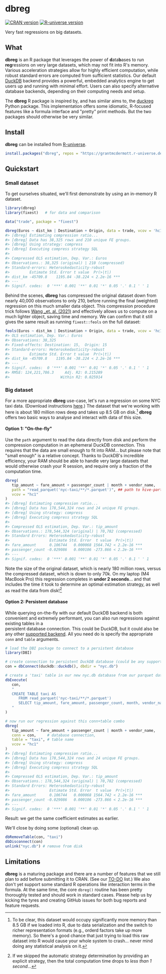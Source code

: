 # dbreg

<!-- badges: start -->

<a href="https://CRAN.R-project.org/package=dbreg"><img src="https://www.r-pkg.org/badges/version/dbreg" class="img-fluid" alt="CRAN version"></a>
<a href="https://grantmcdermott.r-universe.dev"><img src="https://grantmcdermott.r-universe.dev/badges/dbreg" class="img-fluid" alt="R-universe version"></a>
<!-- badges: end -->

Very fast regressions on big datasets.

## What

**dbreg** is an R package that leverages the power of **d**ata**b**ases to run
**reg**ressions on very large datasets, which may not fit into R's memory. 
Various acceleration strategies allow for highly efficient computation, while 
robust standard errors are computed from sufficient statistics. Our default
[DuckDB](https://duckdb.org/) backend provides a powerful, embedded analytics
engine to get users up and running with minimal effort. Users can also specify
alternative database backends, depending on their computing needs and setup.

The **dbreg** R package is inspired by, and has similar aims to, the
[duckreg](https://github.com/py-econometrics/duckreg) Python package.
This implementation offers some idiomatic, R-focused features like a formula
interface and "pretty" print methods. But the two packages should otherwise
be very similar.

## Install

**dbreg** can be installed from
[R-universe](https://grantmcdermott.r-universe.dev/).

```r
install.packages("dbreg", repos = "https://grantmcdermott.r-universe.dev")
```

## Quickstart

### Small dataset

To get ourselves situated, we'll first demonstrate by using an in-memory R
dataset.

```r
library(dbreg)
library(fixest)   # for data and comparison

data("trade", package = "fixest")

dbreg(Euros ~ dist_km | Destination + Origin, data = trade, vcov = 'hc1')
#> [dbreg] Estimating compression ratio...
#> [dbreg] Data has 38,325 rows and 210 unique FE groups.
#> [dbreg] Using strategy: compress
#> [dbreg] Executing compress strategy SQL
#> 
#> Compressed OLS estimation, Dep. Var.: Euros 
#> Observations.: 38,325 (original) | 210 (compressed) 
#> Standard-errors: Heteroskedasticity-robust
#>         Estimate Std. Error t value  Pr(>|t|)    
#> dist_km -45709.8    1195.84 -38.224 < 2.2e-16 ***
#> ---
#> Signif. codes:  0 '***' 0.001 '**' 0.01 '*' 0.05 '.' 0.1 ' ' 1
```

Behind the scenes, **dbreg** has compressed the original dataset down from
nearly 40,000 observations to only 210, before running the final (weighted)
regression on this much smaller data object. This compression procedure trick
follows [Wang _et. al. (2021)](https://doi.org/10.48550/arXiv.2102.11297) and
effectively allows us to compute on a much lighter object, saving time and
memory. We can confirm that it still gives the same result as running 
`fixest::feols` on the full dataset:

```r
feols(Euros ~ dist_km | Destination + Origin, data = trade, vcov = 'hc1')
#> OLS estimation, Dep. Var.: Euros
#> Observations: 38,325
#> Fixed-effects: Destination: 15,  Origin: 15
#> Standard-errors: Heteroskedasticity-robust 
#>         Estimate Std. Error t value  Pr(>|t|)    
#> dist_km -45709.8    1195.84 -38.224 < 2.2e-16 ***
#> ---
#> Signif. codes:  0 '***' 0.001 '**' 0.01 '*' 0.05 '.' 0.1 ' ' 1
#> RMSE: 124,221,786.3     Adj. R2: 0.215289
#>                       Within R2: 0.025914
```

### Big dataset

For a more appropriate **dbreg** use-case, let's run a regression on some NYC
taxi data. (Download instructions
[here](https://grantmcdermott.com/duckdb-polars/requirements.html).)
The dataset that we're working with here is about 180 million rows deep and
takes up 8.5 GB on disk.[^1]
**dbreg** offers two basic ways to analyse and interact with data of this size.

#### Option 1: "On-the-fly"

Use the `path` argument to read the data directly from disk and perform the
compression computation in an ephemeral DuckDB connection. This requires that
the data are small enough to fit into RAM... but please note that "small enough"
is a relative concept. Thanks to DuckDB's incredible efficiency, your RAM should
be able to handle very large datasets that would otherwise crash your R session,
and require only a fraction of the computation time.

```r
dbreg(
   tip_amount ~ fare_amount + passenger_count | month + vendor_name,
   path = "read_parquet('nyc-taxi/**/*.parquet')", ## path to hive-partitioned dataset
   vcov = "hc1"
)
#> [dbreg] Estimating compression ratio...
#> [dbreg] Data has 178,544,324 rows and 24 unique FE groups.
#> [dbreg] Using strategy: compress
#> [dbreg] Executing compress strategy SQL
#> 
#> Compressed OLS estimation, Dep. Var.: tip_amount 
#> Observations.: 178,544,324 (original) | 70,782 (compressed)
#> Standard Errors: Heteroskedasticity-robust
#>                  Estimate Std. Error  t value  Pr(>|t|)    
#> fare_amount      0.106744   0.000068 1564.742 < 2.2e-16 ***
#> passenger_count -0.029086   0.000106 -273.866 < 2.2e-16 ***
#> ---
#> Signif. codes:  0 '***' 0.001 '**' 0.01 '*' 0.05 '.' 0.1 ' ' 1
```

Note the size of the original dataset, which is nearly 180 million rows, versus
the compressed dataset, which is down to only 70k. On my laptop (M4 MacBook Pro)
this regression completes in **under 2 seconds**... and that includes the time
it took to determine an optimal estimation strategy, as well as read the data from
disk![^2]

#### Option 2: Persistent database

While querying on-the-fly with our default DuckDB backend is both convenient and 
extremely performant, you can also run regressions against existing tables in a  
persistent database connection. This could be DuckDB, but it could also be any
other [supported backend](https://github.com/r-dbi/backends#readme).
All you need do is specify the appropriate `conn` and `table` arguments.

```r
# load the DBI package to connect to a persistent database
library(DBI)

# create connection to persistent DuckDB database (could be any supported backend)
con = dbConnect(duckdb::duckdb(), dbdir = "nyc.db")

# create a 'taxi' table in our new nyc.db database from our parquet dataset
dbExecute(
   con,
   "
   CREATE TABLE taxi AS
      FROM read_parquet('nyc-taxi/**/*.parquet')
      SELECT tip_amount, fare_amount, passenger_count, month, vendor_name
   "
)

# now run our regression against this conn+table combo
dbreg(
   tip_amount ~ fare_amount + passenger_count | month + vendor_name,
   conn = con,     # database connection,
   table = "taxi", # table name
   vcov = "hc1"
)
#> [dbreg] Estimating compression ratio...
#> [dbreg] Data has 178,544,324 rows and 24 unique FE groups.
#> [dbreg] Using strategy: compress
#> [dbreg] Executing compress strategy SQL
#> 
#> Compressed OLS estimation, Dep. Var.: tip_amount 
#> Observations.: 178,544,324 (original) | 70,782 (compressed) 
#> Standard Errors: Heteroskedasticity-robust
#>                  Estimate Std. Error  t value  Pr(>|t|)    
#> fare_amount      0.106744   0.000068 1564.742 < 2.2e-16 ***
#> passenger_count -0.029086   0.000106 -273.866 < 2.2e-16 ***
#> ---
#> Signif. codes:  0 '***' 0.001 '**' 0.01 '*' 0.05 '.' 0.1 ' ' 1
```

Result: we get the same coefficient estimates as earlier.

We'll close by doing some (optional) clean up.

```r
dbRemoveTable(con, "taxi")
dbDisconnect(con)
unlink("nyc.db") # remove from disk
```

## Limitations

**dbreg** is a maturing package and there are a number of features that we still
plan to add before submitting it to CRAN. (See our
[TO-DO](https://github.com/grantmcdermott/dbreg/issues/5) list.) We also don't
yet support some standard R operations like interaction terms in the formula. At 
the same time, the core `dbreg()` routine has been pretty thoroughly tested and
should work in standard cases. Please help us by kicking the tyres and creating
GitHub issues for both bug reports and feature requests.

[^1]: To be clear, this dataset would occupy significantly more memory than 8.5
   GB if we loaded into R, due to data serialization and the switch to richer
   representation formats (e.g., orderd factors take up more memory). So there's
   a good chance that just trying to load this raw dataset into R would cause
   your whole system to crash... never mind doing any statistical analysis on
   it.

[^2]: If we skipped the automatic strategy determination by providing an
   explicit strategy, then the total computation time drops to
   _less than 1 second_...
